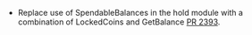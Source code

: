 * Replace use of SpendableBalances in the hold module with a combination of LockedCoins and GetBalance [PR 2393](https://github.com/provenance-io/provenance/pull/2393).
